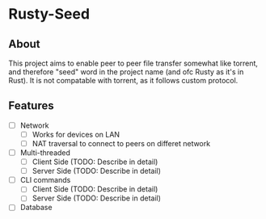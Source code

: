 # Rusty-Seed

## About 
This project aims to enable peer to peer file transfer somewhat like torrent, and therefore "seed" word in the project name (and ofc Rusty as it's in Rust). It is not compatable with torrent, as it follows custom protocol.

## Features
- [ ] Network
  - [ ] Works for devices on LAN 
  - [ ] NAT traversal to connect to peers on differet network
- [ ] Multi-threaded
  - [ ] Client Side (TODO: Describe in detail)
  - [ ] Server Side (TODO: Describe in detail)
- [ ] CLI commands
  - [ ] Client Side (TODO: Describe in detail)
  - [ ] Server Side (TODO: Describe in detail)
- [ ] Database